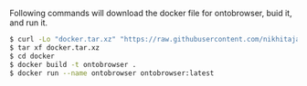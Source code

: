 Following commands will download the docker file for ontobrowser, buid it, and run it.


```bash
$ curl -Lo "docker.tar.xz" "https://raw.githubusercontent.com/nikhitajatain/ontobrowser/master/docker/docker.tar.xz"
$ tar xf docker.tar.xz
$ cd docker
$ docker build -t ontobrowser .
$ docker run --name ontobrowser ontobrowser:latest
```


